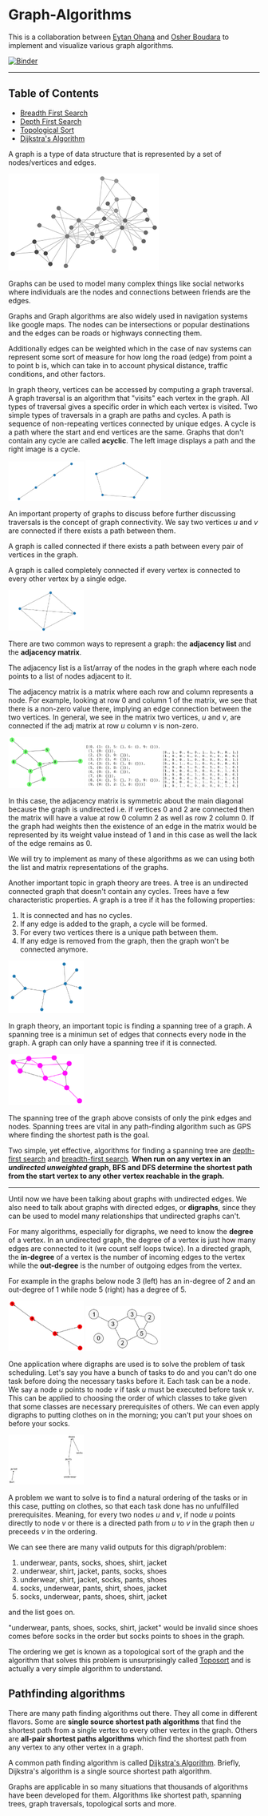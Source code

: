 # Graph-Algorithms

This is a collaboration between [Eytan Ohana](https://github.com/eytanohana/Graph-Algorithms) and [Osher Boudara](https://github.com/osherboudara99/Graph-Algorithms) to implement and visualize various graph algorithms.

[![Binder](https://mybinder.org/badge_logo.svg)](https://mybinder.org/v2/gh/eytanohana/Graph-Algorithms/HEAD)

---

## Table of Contents
- [Breadth First Search](BFS.ipynb)
- [Depth First Search](DFS.ipynb)
- [Topological Sort](Topo-Sort.ipynb)
- [Dijkstra's Algorithm](Dijkstras-Algo.ipynb)

A graph is a type of data structure that is represented by a set of nodes/vertices and edges. 

<img src="static/graph.png" width="60%"/>

Graphs can be used to model many complex things like social networks where individuals are the nodes and connections between friends are the edges. 

Graphs and Graph algorithms are also widely used in navigation systems like google maps. The nodes can be intersections or popular destinations and the edges can be roads or highways connecting them. 

Additionally edges can be weighted which in the case of nav systems can represent some sort of measure for how long the road (edge) from point a to point b is, which can take in to account physical distance, traffic conditions, and other factors.

In graph theory, vertices can be accessed by computing a graph traversal. A graph traversal is an algorithm that "visits" each vertex in the graph. All types of traversal gives a specific order in which each vertex is visited. Two simple types of traversals in a graph are paths and cycles. A path is sequence of non-repeating vertices connected by unique edges. A cycle is a path where the start and end vertices are the same. Graphs that don't contain any cycle are called __acyclic__. The left image displays a path and the right image is a cycle.

<p>
 <img src="static/path-graph.png" width="30%"/>
 <img src="static/cycle-graph.png" width="30%"/>
</p>


An important property of graphs to discuss before further discussing traversals is the concept of graph connectivity. We say two vertices *u* and *v* are connected if there exists a path between them.

A graph is called connected if there exists a path between every pair of vertices in the graph.

A graph is called completely connected if every vertex is connected to every other vertex by a single edge.

<img src="static/complete-graph.png" width="30%"/>

There are two common ways to represent a graph: the __adjacency list__ and the __adjacency matrix__.

The adjacency list is a list/array of the nodes in the graph where each node points to a list of nodes adjacent to it.

The adjacency matrix is a matrix where each row and column represents a node. For example, looking at row 0 and column 1 of the matrix, we see that there is a non-zero value there, implying an edge connection between the two vertices. In general, we see in the matrix two vertices, *u* and *v*, are connected if the adj matrix at row *u* column *v* is non-zero. 

<p>
    <img src="static/adj-graph.png" width="30%"/>
    <img src="static/adj-list.png" width="30%"/>
    <img src="static/adj-matrix.png" width="30%"/>
</p>

In this case, the adjacency matrix is symmetric about the main diagonal because the graph is undirected i.e. if vertices 0 and 2 are connected then the matrix will have a value at row 0 column 2 as well as row 2 column 0. If the graph had weights then the existence of an edge in the matrix would be represented by its weight value instead of 1 and in this case as well the lack of the edge remains as 0.

We will try to implement as many of these algorithms as we can using both the list and matrix representations of the graphs.

Another important topic in graph theory are trees. A tree is an undirected connected graph that doesn't contain any cycles. Trees have a few characteristic properties. A graph is a tree if it has the following properties:

1. It is connected and has no cycles.
1. If any edge is added to the graph, a cycle will be formed.
1. For every two vertices there is a unique path between them.
1. If any edge is removed from the graph, then the graph won't be connected anymore.

<img src="static/simple-tree.png" width="30%"/>

In graph theory, an important topic is finding a spanning tree of a graph. A spanning tree is a minimun set of edges that connects every node in the graph. A graph can only have a spanning tree if it is connected. 

<img src="static/tree-graph.png" width="30%"/>

The spanning tree of the graph above consists of only the pink edges and nodes. Spanning trees are vital in any path-finding algorithm such as GPS where finding the shortest path is the goal.

Two simple, yet effective, algorithms for finding a spanning tree are [depth-first search](DFS.ipynb) and [breadth-first search](BFS.ipynb). __When run on any vertex in an *undirected unweighted* graph, BFS and DFS determine the shortest path from the start vertex to any other vertex reachable in the graph.__ 

---

Until now we have been talking about graphs with undirected edges. We also need to talk about graphs with directed edges, or __digraphs__, since they can be used to model many relationships that undirected graphs can't. 

For many algorithms, especially for digraphs, we need to know the __degree__ of a vertex. In an undirected graph, the degree of a vertex is just how many edges are connected to it (we count self loops twice). In a directed graph, the __in-degree__ of a vertex is the number of incoming edges to the vertex while the __out-degree__ is the number of outgoing edges from the vertex.

For example in the graphs below node 3 (left) has an in-degree of 2 and an out-degree of 1 while node 5 (right) has a degree of 5.

<p>
<img src="static/digraph.png" width="30%"/>
<img src="static/selfloop.png" width="30%"/>
</p>

One application where digraphs are used is to solve the problem of task scheduling. Let's say you have a bunch of tasks to do and you can't do one task before doing the necessary tasks before it. Each task can be a node. We say a node *u* points to node *v* if task *u* must be executed before task *v*. This can be applied to choosing the order of which classes to take given that some classes are necessary prerequisites of others. We can even apply digraphs to putting clothes on in the morning; you can't put your shoes on before your socks.

<img src="static/clothing-topo.png" width="30%"/>

A problem we want to solve is to find a natural ordering of the tasks or in this case, putting on clothes, so that each task done has no unfulfilled prerequisites. Meaning, for every two nodes *u* and *v*, if node *u* points directly to node *v* or there is a directed path from *u* to *v* in the graph then *u* preceeds *v* in the ordering.

We can see there are many valid outputs for this digraph/problem:
1. underwear, pants, socks, shoes, shirt, jacket
1. underwear, shirt, jacket, pants, socks, shoes
1. underwear, shirt, jacket, socks, pants, shoes
1. socks, underwear, pants, shirt, shoes, jacket
1. socks, underwear, pants, shoes, shirt, jacket

and the list goes on.

"underwear, pants, shoes, socks, shirt, jacket" would be invalid since shoes comes before socks in the order but socks points to shoes in the graph.

The ordering we get is known as a topological sort of the graph and the algorithm that solves this problem is unsurprisingly called [Toposort](Topo-Sort.ipynb) and is actually a very simple algorithm to understand.

## Pathfinding algorithms

There are many path finding algorithms out there. They all come in different flavors. Some are __single source shortest path algorithms__ that find the shortest path from a single vertex to every other vertex in the graph. Others are __all-pair shortest paths algorithms__ which find the shortest path from any vertex to any other vertex in a graph.

A common path finding algorithm is called [Dijkstra's Algorithm](Dijkstras-Algo.ipynb). Briefly, Dijkstra's algorithm is a single source shortest path algorithm.

Graphs are applicable in so many situations that thousands of algorithms have been developed for them. Algorithms like shortest path, spanning trees, graph traversals, topological sorts and more. 
